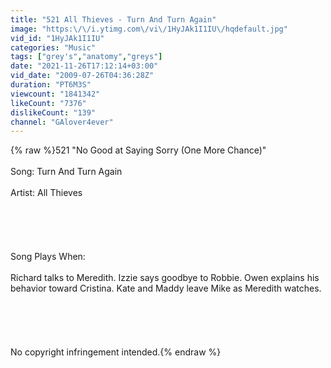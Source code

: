 ```yaml
---
title: "521 All Thieves - Turn And Turn Again"
image: "https:\/\/i.ytimg.com\/vi\/1HyJAk1I1IU\/hqdefault.jpg"
vid_id: "1HyJAk1I1IU"
categories: "Music"
tags: ["grey's","anatomy","greys"]
date: "2021-11-26T17:12:14+03:00"
vid_date: "2009-07-26T04:36:28Z"
duration: "PT6M3S"
viewcount: "1841342"
likeCount: "7376"
dislikeCount: "139"
channel: "GAlover4ever"
---
```

{% raw %}521 &quot;No Good at Saying Sorry (One More Chance)&quot;<br /><br />Song: Turn And Turn Again<br /><br />Artist: All Thieves<br /><br /><br /><br /><br /><br />Song Plays When:<br /><br />Richard talks to Meredith. Izzie says goodbye to Robbie. Owen explains his behavior toward Cristina. Kate and Maddy leave Mike as Meredith watches.<br /><br /><br /><br /><br /><br />No copyright infringement intended.{% endraw %}
